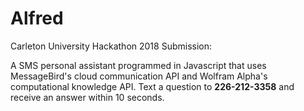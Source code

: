 # Alfred
Carleton University Hackathon 2018 Submission: 

A SMS personal assistant programmed in Javascript that uses MessageBird's cloud communication API and Wolfram Alpha's computational knowledge API. Text a question to **226-212-3358** and receive an answer within 10 seconds. 
